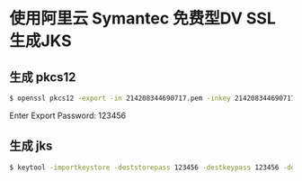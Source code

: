 # 使用阿里云 Symantec 免费型DV SSL 生成JKS

## 生成 pkcs12
```bash
$ openssl pkcs12 -export -in 214208344690717.pem -inkey 214208344690717.key -out pkcs.p12 -name ts
```
Enter Export Password: 123456

## 生成 jks
```bash
$ keytool -importkeystore -deststorepass 123456 -destkeypass 123456 -destkeystore ts.jks -srckeystore pkcs.p12 -srcstoretype PKCS12 -srcstorepass 123456 -alias ts
```
